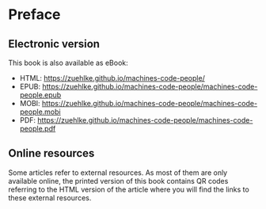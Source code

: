  # Preface

 ## Electronic version

 This book is also available as eBook:

* HTML: https://zuehlke.github.io/machines-code-people/
* EPUB: https://zuehlke.github.io/machines-code-people/machines-code-people.epub
* MOBI: https://zuehlke.github.io/machines-code-people/machines-code-people.mobi
* PDF:  https://zuehlke.github.io/machines-code-people/machines-code-people.pdf

 ## Online resources

 Some articles refer to external resources. As most of them are only available online, the printed version of this book contains QR codes referring to the HTML version of the article where you will find the links to these external resources.